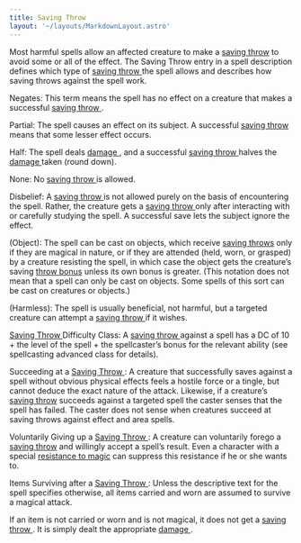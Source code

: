 ```yaml
---
title: Saving Throw
layout: '~/layouts/MarkdownLayout.astro'
---
```

Most harmful spells allow an affected creature to make a [ saving throw](/modern.d20.srd/basics/saving.throws) to avoid some or all of the effect.
The Saving Throw entry in a spell description defines which type of [ saving throw ](/modern.d20.srd/basics/saving.throws) the spell allows and describes
how saving throws against the spell work.

Negates: This term means the spell has no effect on a creature that makes a
successful [ saving throw ](/modern.d20.srd/basics/saving.throws) .

Partial: The spell causes an effect on its subject. A successful [ saving throw ](/modern.d20.srd/basics/saving.throws) means that some lesser effect
occurs.

Half: The spell deals [ damage ](/modern.d20.srd/combat/damage) , and a
successful [ saving throw ](/modern.d20.srd/basics/saving.throws) halves the [damage ](/modern.d20.srd/combat/damage) taken (round down).

None: No [ saving throw ](/modern.d20.srd/basics/saving.throws) is allowed.

Disbelief: A [ saving throw ](/modern.d20.srd/basics/saving.throws) is not
allowed purely on the basis of encountering the spell. Rather, the creature
gets a [ saving throw ](/modern.d20.srd/basics/saving.throws) only after
interacting with or carefully studying the spell. A successful save lets the
subject ignore the effect.

(Object): The spell can be cast on objects, which receive [ saving throws](/modern.d20.srd/basics/saving.throws) only if they are magical in nature, or
if they are attended (held, worn, or grasped) by a creature resisting the
spell, in which case the object gets the creature’s saving [ throw bonus](/modern.d20.srd/basics/saving.throws) unless its own bonus is greater. (This
notation does not mean that a spell can only be cast on objects. Some spells
of this sort can be cast on creatures or objects.)

(Harmless): The spell is usually beneficial, not harmful, but a targeted
creature can attempt a [ saving throw ](/modern.d20.srd/basics/saving.throws)
if it wishes.

[ Saving Throw ](/modern.d20.srd/basics/saving.throws) Difficulty Class: A [saving throw ](/modern.d20.srd/basics/saving.throws) against a spell has a DC
of 10 + the level of the spell + the spellcaster’s bonus for the relevant
ability (see spellcasting advanced class for details).

Succeeding at a [ Saving Throw ](/modern.d20.srd/basics/saving.throws) : A
creature that successfully saves against a spell without obvious physical
effects feels a hostile force or a tingle, but cannot deduce the exact nature
of the attack. Likewise, if a creature’s [ saving throw](/modern.d20.srd/basics/saving.throws) succeeds against a targeted spell the
caster senses that the spell has failed. The caster does not sense when
creatures succeed at saving throws against effect and area spells.

Voluntarily Giving up a [ Saving Throw ](/modern.d20.srd/basics/saving.throws)
: A creature can voluntarily forego a [ saving throw](/modern.d20.srd/basics/saving.throws) and willingly accept a spell’s result.
Even a character with a special [ resistance to magic](/modern.d20.srd/special.abilities/spell.resistance) can suppress this
resistance if he or she wants to.

Items Surviving after a [ Saving Throw ](/modern.d20.srd/basics/saving.throws)
: Unless the descriptive text for the spell specifies otherwise, all items
carried and worn are assumed to survive a magical attack.

If an item is not carried or worn and is not magical, it does not get a [saving throw ](/modern.d20.srd/basics/saving.throws) . It is simply dealt the
appropriate [ damage ](/modern.d20.srd/combat/damage) .

